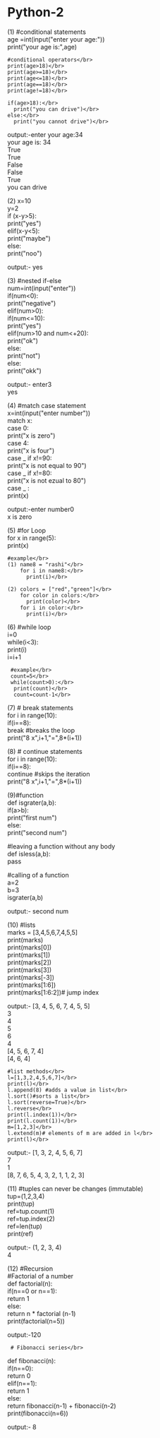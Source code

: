 # Python-2
(1) #conditional statements</br>
    age =int(input("enter your age:"))</br>
    print("your age is:",age)</br>
    
    #conditional operators</br>
    print(age>18)</br>
    print(age>=18)</br>
    print(age<=18)</br>
    print(age==18)</br>
    print(age!=18)</br>
    
    if(age>18):</br>
      print("you can drive")</br>
    else:</br>
      print("you cannot drive")</br>

output:-enter your age:34</br>
your age is: 34</br>
True</br>
True</br>
False</br>
False</br>
True</br>
you can drive</br>
      
(2) x=10</br>
    y=2</br>
    if (x-y>5):</br>
      print("yes")</br>
    elif(x-y<5):</br>
      print("maybe")</br>
    else:</br>
      print("noo")</br>

output:- yes</br>

(3) #nested if-else</br>
    num=int(input("enter"))</br>
    if(num<0):</br>
      print("negative")</br>
    elif(num>0):</br>
      if(num<=10):</br>
        print("yes")</br>
      elif(num>10 and num<+20):</br>
        print("ok")</br>
      else:</br>
        print("not")</br>
     else:</br>
       print("okk")</br>

output:- enter3</br>
yes</br>


(4) #match case statement</br>
    x=int(input("enter number"))</br>
    match x:</br>
     case 0:</br>
      print("x is zero")</br>
     case 4:</br>
      print("x is four")</br>
     case _ if x!=90:</br>
      print("x is not equal to 90")</br>
     case _ if x!=80:</br>
      print("x is not ezual to 80")</br>
     case _ :</br>
      print(x)</br>

output:-enter number0</br>
x is zero</br>

(5) #for Loop</br>
    for x in range(5):</br>
     print(x)</br>

    #example</br>
    (1) name8 = "rashi"</br>
        for i in name8:</br>
          print(i)</br>

    (2) colors = ["red","green"]</br>
        for color in colors:</br>
          print(color)</br>
        for i in color:</br>
          print(i)</br>

 (6) #while loop</br>
     i=0</br>
     while(i<3):</br>
       print(i)</br>
       i=i+1</br>
       
     #example</br>
     count=5</br>
     while(count>0):</br>
      print(count)</br>
      count=count-1</br>

(7) # break statements</br>
    for i in range(10):</br>
     if(i==8):</br>
       break  #breaks the loop</br>
     print("8 x",i+1,"=",8*(i+1))</br>

(8) # continue statements</br>
    for i in range(10):</br>
     if(i==8):</br>
      continue #skips the iteration</br>
     print("8 x",i+1,"=",8*(i+1))</br>


(9)#function</br>
   def isgrater(a,b):</br>
   if(a>b):</br>
    print("first num")</br>
   else:</br>
    print("second num")</br>
    
  #leaving a function without any body</br>
  def isless(a,b):</br>
  pass</br>

  #calling of a function</br>
  a=2</br>
  b=3</br>
  isgrater(a,b)</br>

output:- second num</br>

(10) #lists</br>
    marks = [3,4,5,6,7,4,5,5]</br>
    print(marks)</br>
    print(marks[0])</br>
    print(marks[1])</br>
    print(marks[2])</br>
    print(marks[3])</br>
    print(marks[-3])</br>
    print(marks[1:6])</br>
    print(marks[1:6:2])# jump index</br>

output:- [3, 4, 5, 6, 7, 4, 5, 5]</br>
3</br>
4</br>
5</br>
6</br>
4</br>
[4, 5, 6, 7, 4]</br>
[4, 6, 4] </br>

    #list methods</br>
    l=[1,3,2,4,5,6,7]</br>
    print(l)</br>
    l.append(8) #adds a value in list</br>
    l.sort()#sorts a list</br>
    l.sort(reverse=True)</br>
    l.reverse</br>
    print(l.index(1))</br>
    print(l.count(1))</br>
    m=[1,2,3]</br>
    l.extend(m)# elements of m are added in l</br>
    print(l)</br>

output:- [1, 3, 2, 4, 5, 6, 7]</br>
7</br>
1</br>
[8, 7, 6, 5, 4, 3, 2, 1, 1, 2, 3]</br>


(11) #tuples can never be changes (immutable)</br>
     tup=(1,2,3,4)</br>
     print(tup)</br>
     ref=tup.count(1)</br>
     ref=tup.index(2)</br>
     ref=len(tup)</br>
     print(ref)</br>

output:- (1, 2, 3, 4)</br>
4</br>

(12) #Recursion</br>
     #Factorial of a number</br>
def factorial(n):</br>
  if(n==0 or n==1):</br>
    return 1</br>
  else:</br>
    return n * factorial (n-1)</br>
print(factorial(n=5))</br>

output:-120</br>
    
     # Fibonacci series</br>
def fibonacci(n):</br>
  if(n==0):</br>
    return 0</br>
  elif(n==1):</br>
    return 1</br>
  else:</br>
    return fibonacci(n-1) + fibonacci(n-2)</br>
print(fibonacci(n=6))</br>

output:- 8</br>

